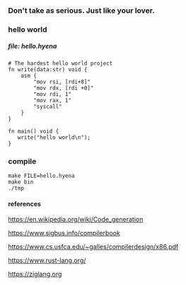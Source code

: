 ### Don't take as serious. Just like your lover.

### hello world
##### file: hello.hyena
```hyena
# The hardest hello world project
fn write(data:str) void {
    asm {
        "mov rsi, [rdi+8]"
        "mov rdx, [rdi +0]"
        "mov rdi, 1"
        "mov rax, 1"
        "syscall"
    }
}

fn main() void {
   write("hello world\n");
}
```

### compile
```shell
make FILE=hello.hyena
make bin
./tmp
```
#### references
https://en.wikipedia.org/wiki/Code_generation

https://www.sigbus.info/compilerbook

https://www.cs.usfca.edu/~galles/compilerdesign/x86.pdf

https://www.rust-lang.org/

https://ziglang.org
